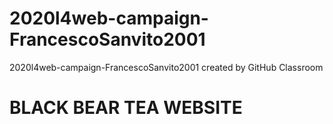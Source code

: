 # 2020l4web-campaign-FrancescoSanvito2001
2020l4web-campaign-FrancescoSanvito2001 created by GitHub Classroom

# BLACK BEAR TEA WEBSITE
